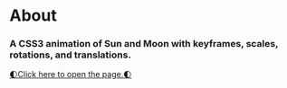 <h1>About</h1>

<h3>
A CSS3 animation of Sun and Moon with keyframes, scales, rotations, and translations.
</h3>


<a href="romualdo-ah.github.io/sunmoonrise" target="_blank">🌓Click here to open the page.🌓</a>
